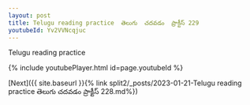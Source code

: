 ```yaml
---
layout: post
title: Telugu reading practice  తెలుగు  చదవడం  ప్రాక్టీస్ 229
youtubeId: Yv2VVNcqjuc
---
```

 
 
Telugu reading practice
 
 
 
 
 


{% include youtubePlayer.html id=page.youtubeId %}
 
[Next]({{ site.baseurl }}{% link  split2/_posts/2023-01-21-Telugu reading practice  తెలుగు  చదవడం  ప్రాక్టీస్ 228.md%})
 
